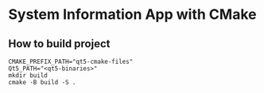 # System Information App with CMake

## How to build project
```
CMAKE_PREFIX_PATH="qt5-cmake-files"
Qt5_PATH="<qt5-binaries>"
mkdir build
cmake -B build -S .
```